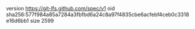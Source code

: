version https://git-lfs.github.com/spec/v1
oid sha256:577f984a85a7284a3fbfbd6a24c8a97f4835cbe6acfebf4ceb0c3318e16d6bb1
size 2599
